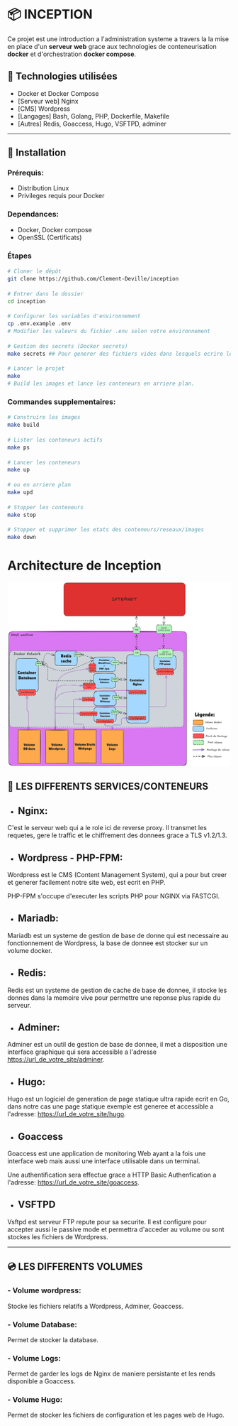 # 📦 INCEPTION

Ce projet est une introduction a l'administration systeme a travers la la mise en place d'un **serveur web** grace aux technologies de conteneurisation **docker** et d'orchestration **docker compose**.

## 🧰 Technologies utilisées

- Docker et Docker Compose
- [Serveur web] Nginx
- [CMS] Wordpress
- [Langages] Bash, Golang, PHP, Dockerfile, Makefile  
- [Autres] Redis, Goaccess, Hugo, VSFTPD, adminer
---

## 🚀 Installation

### Prérequis:
- Distribution Linux
- Privileges requis pour Docker
### Dependances: 
- Docker, Docker compose
- OpenSSL (Certificats)

### Étapes

```bash
# Cloner le dépôt
git clone https://github.com/Clement-Deville/inception

# Entrer dans le dossier
cd inception

# Configurer les variables d'environnement
cp .env.example .env
# Modifier les valeurs du fichier .env selon votre environnement

# Gestion des secrets (Docker secrets)
make secrets ## Pour generer des fichiers vides dans lesquels ecrire les secrets correspondants

# Lancer le projet
make 
# Build les images et lance les conteneurs en arriere plan.
```
### Commandes supplementaires:

```bash
# Construire les images
make build

# Lister les conteneurs actifs
make ps

# Lancer les conteneurs
make up

# ou en arriere plan
make upd

# Stopper les conteneurs
make stop

# Stopper et supprimer les etats des conteneurs/reseaux/images
make down
```

# Architecture de Inception

![Alt Text](./srcs/images/Inception%20visualization_standard.png)

## 🔆 LES DIFFERENTS SERVICES/CONTENEURS

- ## Nginx:
C'est le serveur web qui a le role ici de reverse proxy. Il transmet les requetes, gere le traffic et le chiffrement des donnees grace a TLS v1.2/1.3.

- ## Wordpress - PHP-FPM:
Wordpress est le CMS (Content Management System), qui a pour but creer et generer facilement notre site web, est ecrit en PHP.

PHP-FPM s'occupe d'executer les scripts PHP pour NGINX via FASTCGI.

- ## Mariadb:
Mariadb est un systeme de gestion de base de donne qui est necessaire au fonctionnement de Wordpress, la base de donnee est stocker sur un volume docker.

- ## Redis:
Redis est un systeme de gestion de cache de base de donnee, il stocke les donnes dans la memoire vive pour permettre une reponse plus rapide du serveur.

- ## Adminer:
Adminer est un outil de gestion de base de donnee, il met a disposition une interface graphique qui sera accessible a l'adresse [https://url_de_votre_site/adminer]().

- ## Hugo:
Hugo est un logiciel de generation de page statique ultra rapide ecrit en Go, dans notre cas une page statique exemple est generee et accessible a l'adresse: [https://url_de_votre_site/hugo]().

- ## Goaccess
Goaccess est une application de monitoring Web ayant a la fois une interface web mais aussi une interface utilisable dans un terminal. 

Une authentification sera effectue grace a HTTP Basic Authenfication a l'adresse: [https://url_de_votre_site/goaccess]().

- ## VSFTPD
Vsftpd est serveur FTP repute pour sa securite. Il est configure pour accepter aussi le passive mode et permettra d'acceder au volume ou sont stockes les fichiers de Wordpress.

---
## 💿 LES DIFFERENTS VOLUMES 

### - Volume wordpress: 
Stocke les fichiers relatifs a Wordpress, Adminer, Goaccess.

### - Volume Database:
Permet de stocker la database.

### - Volume Logs:
Permet de garder les logs de Nginx de maniere persistante et les rends disponible a Goaccess.

### - Volume Hugo:
Permet de stocker les fichiers de configuration et les pages web de Hugo.
